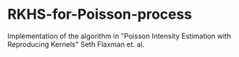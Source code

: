 # RKHS-for-Poisson-process
Implementation of the algorithm in "Poisson Intensity Estimation with Reproducing Kernels" Seth Flaxman et. al.
